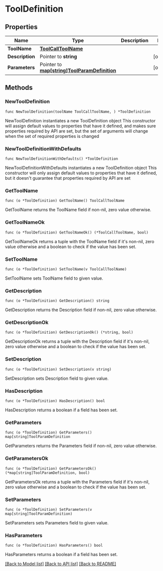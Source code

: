 # ToolDefinition

## Properties

Name | Type | Description | Notes
------------ | ------------- | ------------- | -------------
**ToolName** | [**ToolCallToolName**](ToolCallToolName.md) |  | 
**Description** | Pointer to **string** |  | [optional] 
**Parameters** | Pointer to [**map[string]ToolParamDefinition**](ToolParamDefinition.md) |  | [optional] 

## Methods

### NewToolDefinition

`func NewToolDefinition(toolName ToolCallToolName, ) *ToolDefinition`

NewToolDefinition instantiates a new ToolDefinition object
This constructor will assign default values to properties that have it defined,
and makes sure properties required by API are set, but the set of arguments
will change when the set of required properties is changed

### NewToolDefinitionWithDefaults

`func NewToolDefinitionWithDefaults() *ToolDefinition`

NewToolDefinitionWithDefaults instantiates a new ToolDefinition object
This constructor will only assign default values to properties that have it defined,
but it doesn't guarantee that properties required by API are set

### GetToolName

`func (o *ToolDefinition) GetToolName() ToolCallToolName`

GetToolName returns the ToolName field if non-nil, zero value otherwise.

### GetToolNameOk

`func (o *ToolDefinition) GetToolNameOk() (*ToolCallToolName, bool)`

GetToolNameOk returns a tuple with the ToolName field if it's non-nil, zero value otherwise
and a boolean to check if the value has been set.

### SetToolName

`func (o *ToolDefinition) SetToolName(v ToolCallToolName)`

SetToolName sets ToolName field to given value.


### GetDescription

`func (o *ToolDefinition) GetDescription() string`

GetDescription returns the Description field if non-nil, zero value otherwise.

### GetDescriptionOk

`func (o *ToolDefinition) GetDescriptionOk() (*string, bool)`

GetDescriptionOk returns a tuple with the Description field if it's non-nil, zero value otherwise
and a boolean to check if the value has been set.

### SetDescription

`func (o *ToolDefinition) SetDescription(v string)`

SetDescription sets Description field to given value.

### HasDescription

`func (o *ToolDefinition) HasDescription() bool`

HasDescription returns a boolean if a field has been set.

### GetParameters

`func (o *ToolDefinition) GetParameters() map[string]ToolParamDefinition`

GetParameters returns the Parameters field if non-nil, zero value otherwise.

### GetParametersOk

`func (o *ToolDefinition) GetParametersOk() (*map[string]ToolParamDefinition, bool)`

GetParametersOk returns a tuple with the Parameters field if it's non-nil, zero value otherwise
and a boolean to check if the value has been set.

### SetParameters

`func (o *ToolDefinition) SetParameters(v map[string]ToolParamDefinition)`

SetParameters sets Parameters field to given value.

### HasParameters

`func (o *ToolDefinition) HasParameters() bool`

HasParameters returns a boolean if a field has been set.


[[Back to Model list]](../README.md#documentation-for-models) [[Back to API list]](../README.md#documentation-for-api-endpoints) [[Back to README]](../README.md)


